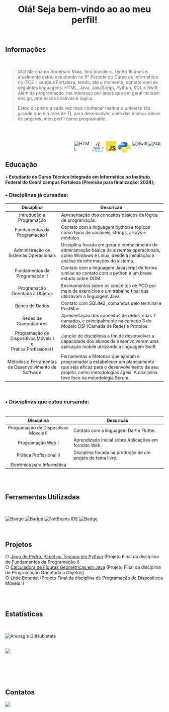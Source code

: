 <h1 align="center"> Olá! Seja bem-vindo ao ao meu perfil! </h1>

⠀⠀⠀⠀ 
## Informações 

<br>

>  Olá! Me chamo Anderson Maia. Sou brasileiro, tenho 16 anos e atualmente estou estudando no 5° Período do Curso de Informática no IFCE - campus Fortaleza, tendo, até o momento, contato com as seguintes linguagens: HTML, Java, JavaScript, Python, SQL e Swift. Além da programação, me interesso por áreas que em geral incluem design, processos criativos e lógica. <p> Estou disposto a cada vez mais conhecer melhor o universo tão grande que é a área de TI, para desenvolver, além  das minhas ideias de projetos, meu perfil como programador. </p>

<br> <br>


<img align="right" alt="SQL" height="40" width="50" src="https://cdn.jsdelivr.net/gh/devicons/devicon/icons/sqlite/sqlite-original.svg" />

<img align="right" alt="Swift" height="40" width="50" src="https://cdn.jsdelivr.net/gh/devicons/devicon/icons/swift/swift-original.svg" />

<img align="right" alt="Python" height="40" width="50" src="https://raw.githubusercontent.com/devicons/devicon/master/icons/python/python-original.svg">

<img align="right" alt="Javascript" height="34" width="35" src="https://raw.githubusercontent.com/devicons/devicon/master/icons/javascript/javascript-original.svg">

<img align="right" alt="Java" height="35" width="50" src="https://raw.githubusercontent.com/devicons/devicon/master/icons/java/java-original.svg">

<img align="right" alt="HTML" height="40" width="50" src="https://cdn.jsdelivr.net/gh/devicons/devicon/icons/html5/html5-original.svg">


<br> <br>

## Educação 




• **Estudante do Curso Técnico Integrado em Informática no Instituto Federal do Ceará campus Fortaleza (Previsão para finalização: 2024);** <br> 

### • Disciplinas já cursadas: <br> 

| Disciplina | Descrição | 
| :--------: | -------- |
| Introdução a Programação | Apresentação dos conceitos básicos da lógica de programação. |
| Fundamentos da Programação I | Contato com a linguagem python e tópicos como tipos de variáveis, strings, arrays e módulos. |
| Administração de Sistemas Operacionais | Disciplina focada em gerar o conhecimento de administração básica de sistemas operacionais, como Windows e Linux, desde a instalação a análise de informações do sistema. |
| Fundamentos da Programação II | Contato com a linguagem Javascript de forma similar ao contato com o python e um breve estudo sobre DOM. |
| Programação Orientada a Objetos | Ensinamentos sobre os conceitos de POO por meio de exercícios e um trabalho final que utilizavam a linguagem Java. |
| Banco de Dados | Contato com SQLite3, comandos pelo terminal e PostMan. |
| Redes de Computadores | Apresentação dos conceitos de redes, suas 7 camadas, e principalmente na camada 3 do Modelo OSI (Camada de Rede) e Protolos. |
| Programação de Dispositivos Móveis I <br> e <br> Prática Profissional I | Junção de disciplinas a fim de desenvolver a capacidade dos alunos de desenvolverem uma aplicação mobile utilizando a linguagem Swift.|
| Métodos e Ferramentas de Desenvolvimento de Software | Ferramentas e Métodos que ajudam o programador a estabelecer um planejamento que seja eficaz para o desenvolvimento de seu projeto, como metodologias ágeis. A disciplina teve foco na metodologia Scrum. |

<br>

### • Disciplinas que estou cursando: <br> <br>

<div align="center">
 
| Disciplina | Descrição | 
| :--------: | -------- |
| Programação de Dispositivos Móveis II | Contato com a linguagem Dart e Flutter. |
| Programação Web I | Aprendizado Inicial sobre Aplicações em formato Web. |
| Prática Profissional II | Disciplina focada na produção de um projeto de tema livre. |
| Eletrônica para Informática |  |

</div>

<br> <br>


## Ferramentas Utilizadas
<br>

![Badge](https://img.shields.io/badge/replit-667881?style=for-the-badge&logo=replit&logoColor=white)
![Badge](https://img.shields.io/badge/Canva-%2300C4CC.svg?&style=for-the-badge&logo=Canva&logoColor=white)
![NetBeans IDE](https://img.shields.io/badge/NetBeansIDE-1B6AC6.svg?style=for-the-badge&logo=apache-netbeans-ide&logoColor=white)
![Badge](https://img.shields.io/badge/Eclipse-2C2255?style=for-the-badge&logo=eclipse&logoColor=white)

<br>

## Projetos

○ [Jogo de Pedra, Papel ou Tesoura em Python](https://github.com/TheAnders007/Pedra-Papel-ou-Tesoura-) (Projeto Final da disciplina de Fundamentos da Programação I)
<br>
○ [Calculadora de Figuras Geométricas em Java](https://github.com/TheAnders007/ProjetoFinalPOO) (Projeto Final da disciplina de Programação Orientada a Objetos)
<br>
○ [Little Botanist](https://github.com/TheAnders007/ProjetosAcademy/tree/main/AppFinal) (Projeto Final da disciplina de Programação de Dispositivos Móveis I)

<br><br>

## Estatísticas

<br>

![Anurag's GitHub stats](https://github-readme-stats-sigma-five.vercel.app/api?username=TheAnders007&show_icons=true&theme=dark) 

<br>

<img height="187em" src="https://github-readme-stats-sigma-five.vercel.app/api/top-langs/?username=TheAnders007&layout=compact&langs_count=7&theme=dark"/>

<br> <br>

<br>

## Contatos

<div align="left">
<a href = "mailto:andersonmaiast@gmail.com"><img src="https://img.shields.io/badge/Gmail-D14836?style=for-the-badge&logo=gmail&logoColor=white" target="_blank"></a>
 
 
  
